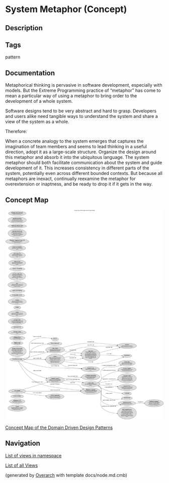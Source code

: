 
# System Metaphor (Concept)
## Description



## Tags
pattern

## Documentation
Metaphorical thinking is pervasive in software development, especially with
models. But the Extreme Programming practice of “metaphor” has come to mean a
particular way of using a metaphor to bring order to the development of a
whole system.

Software designs tend to be very abstract and hard to grasp. Developers and
users alike need tangible ways to understand the system and share a view of the
system as a whole.

Therefore:

When a concrete analogy to the system emerges that captures the imagination of
team members and seems to lead thinking in a useful direction, adopt it as a
large-scale structure. Organize the design around this metaphor and absorb it
into the ubiquitous language. The system metaphor should both facilitate
communication about the system and guide development of it. This increases
consistency in different parts of the system, potentially even across different
bounded contexts. But because all metaphors are inexact, continually reexamine
the metaphor for overextension or inaptness, and be ready to drop it if it gets
in the way.

## Concept Map
![Concept Map of the Domain Driven Design Patterns](../../software-development/domain-driven-design/concept-view.png)

[Concept Map of the Domain Driven Design Patterns](../../software-development/domain-driven-design/concept-view.md)


## Navigation
[List of views in namespace](./views-in-namespace.md)

[List of all Views](../../views.md)


(generated by [Overarch](https://github.com/soulspace-org/overarch) with template docs/node.md.cmb)
